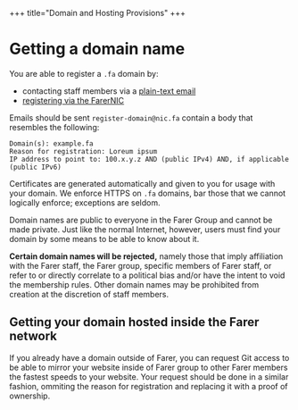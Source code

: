 +++
title="Domain and Hosting Provisions"
+++

# Getting a domain name
You are able to register a `.fa` domain by:
- contacting staff members via a [plain-text email](https://useplaintext.email)
- [registering via the FarerNIC](https://nic.fa)

Emails should be sent `register-domain@nic.fa` contain a body that resembles the following:
```
Domain(s): example.fa
Reason for registration: Loreum ipsum
IP address to point to: 100.x.y.z AND (public IPv4) AND, if applicable (public IPv6)
```

Certificates are generated automatically and given to you for usage with your domain. We enforce HTTPS on `.fa` domains, bar those that we cannot logically enforce; exceptions are seldom.

Domain names are public to everyone in the Farer Group and cannot be made private. Just like the normal Internet, however, users must find your domain by some means to be able to know about it.

**Certain domain names will be rejected,** namely those that imply affiliation with the Farer staff, the Farer group, specific members of Farer staff, or refer to or directly correlate to a political bias and/or have the intent to void the membership rules. Other domain names may be prohibited from creation at the discretion of staff members.

## Getting your domain hosted inside the Farer network
If you already have a domain outside of Farer, you can request Git access to be able to mirror your website inside of Farer group to other Farer members the fastest speeds to your website. Your request should be done in a similar fashion, ommiting the reason for registration and replacing it with a proof of ownership.
